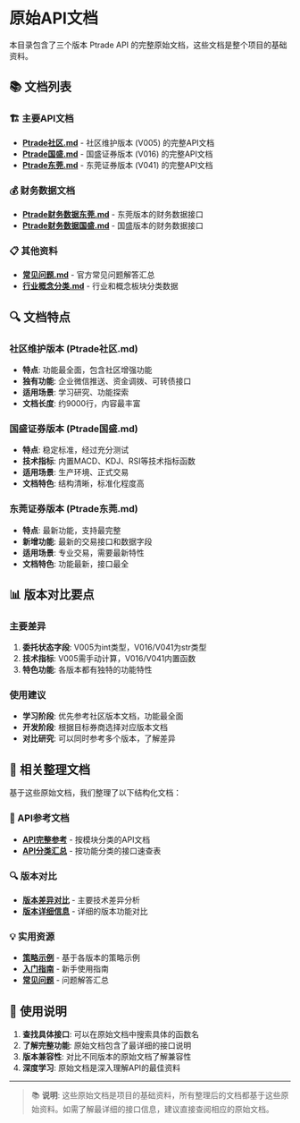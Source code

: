 # 原始API文档

本目录包含了三个版本 Ptrade API 的完整原始文档，这些文档是整个项目的基础资料。

## 📚 文档列表

### 🏗️ 主要API文档
- [**Ptrade社区.md**](Ptrade社区.md) - 社区维护版本 (V005) 的完整API文档
- [**Ptrade国盛.md**](Ptrade国盛.md) - 国盛证券版本 (V016) 的完整API文档  
- [**Ptrade东莞.md**](Ptrade东莞.md) - 东莞证券版本 (V041) 的完整API文档

### 💰 财务数据文档
- [**Ptrade财务数据东莞.md**](Ptrade财务数据东莞.md) - 东莞版本的财务数据接口
- [**Ptrade财务数据国盛.md**](Ptrade财务数据国盛.md) - 国盛版本的财务数据接口

### 📋 其他资料
- [**常见问题.md**](常见问题.md) - 官方常见问题解答汇总
- [**行业概念分类.md**](行业概念分类.md) - 行业和概念板块分类数据

## 🔍 文档特点

### 社区维护版本 (Ptrade社区.md)
- **特点**: 功能最全面，包含社区增强功能
- **独有功能**: 企业微信推送、资金调拨、可转债接口
- **适用场景**: 学习研究、功能探索
- **文档长度**: 约9000行，内容最丰富

### 国盛证券版本 (Ptrade国盛.md)  
- **特点**: 稳定标准，经过充分测试
- **技术指标**: 内置MACD、KDJ、RSI等技术指标函数
- **适用场景**: 生产环境、正式交易
- **文档特色**: 结构清晰，标准化程度高

### 东莞证券版本 (Ptrade东莞.md)
- **特点**: 最新功能，支持最完整
- **新增功能**: 最新的交易接口和数据字段
- **适用场景**: 专业交易，需要最新特性
- **文档特色**: 功能最新，接口最全

## 📊 版本对比要点

### 主要差异
1. **委托状态字段**: V005为int类型，V016/V041为str类型
2. **技术指标**: V005需手动计算，V016/V041内置函数
3. **特色功能**: 各版本都有独特的功能特性

### 使用建议
- **学习阶段**: 优先参考社区版本文档，功能最全面
- **开发阶段**: 根据目标券商选择对应版本文档
- **对比研究**: 可以同时参考多个版本，了解差异

## 🔗 相关整理文档

基于这些原始文档，我们整理了以下结构化文档：

### 📖 API参考文档
- [**API完整参考**](../api-reference/) - 按模块分类的API文档
- [**API分类汇总**](../api-classification.md) - 按功能分类的接口速查表

### 🔍 版本对比
- [**版本差异对比**](../version-differences.md) - 主要技术差异分析
- [**版本详细信息**](../versions/) - 详细的版本功能对比

### 💡 实用资源
- [**策略示例**](../examples.md) - 基于各版本的策略示例
- [**入门指南**](../getting-started/) - 新手使用指南
- [**常见问题**](../advanced/faq.md) - 问题解答汇总

## 📝 使用说明

1. **查找具体接口**: 可以在原始文档中搜索具体的函数名
2. **了解完整功能**: 原始文档包含了最详细的接口说明
3. **版本兼容性**: 对比不同版本的原始文档了解兼容性
4. **深度学习**: 原始文档是深入理解API的最佳资料

---

> 📚 **说明**: 这些原始文档是项目的基础资料，所有整理后的文档都基于这些原始资料。如需了解最详细的接口信息，建议直接查阅相应的原始文档。
